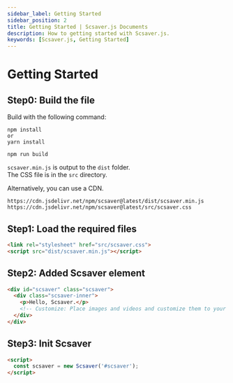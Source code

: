 ```yaml
---
sidebar_label: Getting Started
sidebar_position: 2
title: Getting Started | Scsaver.js Documents
description: How to getting started with Scsaver.js.
keywords: [Scsaver.js, Getting Started]
---
```


# Getting Started

## Step0: Build the file

Build with the following command:

```
npm install
or 
yarn install
```

```
npm run build
```

`scsaver.min.js` is output to the `dist` folder.  
The CSS file is in the `src` directory.

Alternatively, you can use a CDN.

```
https://cdn.jsdelivr.net/npm/scsaver@latest/dist/scsaver.min.js
https://cdn.jsdelivr.net/npm/scsaver@latest/src/scsaver.css
```

## Step1: Load the required files

```html
<link rel="stylesheet" href="src/scsaver.css">
<script src="dist/scsaver.min.js"></script>
```

## Step2: Added Scsaver element

```html
<div id="scsaver" class="scsaver">
  <div class="scsaver-inner">
    <p>Hello, Scsaver.</p>
    <!-- Customize: Place images and videos and customize them to your liking. -->
  </div>
</div>
```

## Step3: Init Scsaver

```html
<script>
  const scsaver = new Scsaver('#scsaver');
</script>
```
